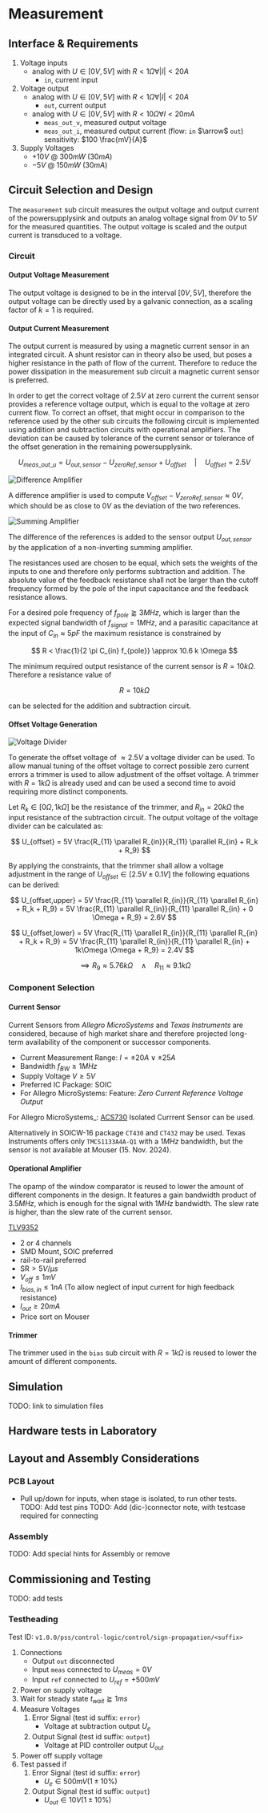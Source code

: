 # Measurement

## Interface & Requirements

1. Voltage inputs
    - analog with $U \in [0V, 5V]$ with $R < 1 \Omega \forall |I| < 20A$
        - `in`, current input
2. Voltage output
    - analog with $U \in [0V, 5V]$ with $R < 1 \Omega \forall |I| < 20A$
        - `out`, current output
    - analog with $U \in [0V, 5V]$ with $R < 10 \Omega \forall I < 20mA$
        - `meas_out_v`, measured output voltage
        - `meas_out_i`, measured output current (flow: `in` $\arrow$ `out`)
          sensitivity: $100 \frac{mV}{A}$
3. Supply Voltages
    - $+10V$ @ $300mW$ ($30mA$)
    - $-5V$ @ $150mW$ ($30mA$)

## Circuit Selection and Design

The `measurement` sub circuit measures the output voltage and output current of
the powersupplysink and outputs an analog voltage signal from $0V$ to $5V$ for
the measured quantities.
The output voltage is scaled and the output current is transduced to a voltage.

### Circuit

#### Output Voltage Measurement

The output voltage is designed to be in the interval $[0V, 5V]$, therefore the
output voltage can be directly used by a galvanic connection, as a scaling
factor of $k = 1$ is required.

#### Output Current Measurement

The output current is measured by using a magnetic current sensor in an
integrated circuit. A shunt resistor can in theory also be used, but poses a
higher resistance in the path of flow of the current. Therefore to reduce the
power dissipation in the measurement sub circuit a magnetic current sensor is
preferred.

In order to get the correct voltage of $2.5V$ at zero current the current
sensor provides a reference voltage output, which is equal to the voltage at
zero current flow. To correct an offset, that might occur in comparison to the
reference used by the other sub circuits the following circuit is implemented
using addition and subtraction circuits with operational amplifiers. The
deviation can be caused by tolerance of the current sensor or tolerance of the
offset generation in the remaining powersupplysink.

$$ U_{meas\_out\_u} = U_{out,sensor} - U_{zeroRef,sensor} + U_{offset} \quad
\vert \quad U_{offset} = 2.5V $$

![Difference Amplifier](./opamp_subtraction.png)

A difference amplifier is used to compute $V_{offset} - V_{zeroRef,sensor}
\approx 0V$, which should be as close to $0V$ as the deviation of the two
references.

![Summing Amplifier](./opamp_addition.png)

The difference of the references is added to the sensor output $U_{out,sensor}$
by the application of a non-inverting summing amplifier.

The resistances used are chosen to be equal, which sets the weights of the
inputs to one and therefore only performs subtraction and addition.
The absolute value of the feedback resistance shall not be larger than the
cutoff frequency formed by the pole of the input capacitance and the feedback
resistance allows.

For a desired pole frequency of $f_{pole} \gtrapprox 3MHz$, which is larger
than the expected signal bandwidth of $f_{signal} = 1MHz$, and a parasitic
capacitance at the input of $C_{in} \approx 5pF$ the maximum resistance is
constrained by

$$ R < \frac{1}{2 \pi C_{in} f_{pole}} \approx 10.6 k \Omega $$

The minimum required output resistance of the current sensor is $R = 10 k
\Omega$. Therefore a resistance value of

$$ R = 10 k \Omega $$

can be selected for the addition and subtraction circuit.

#### Offset Voltage Generation

![Voltage Divider](./voltage_divider.png)

To generate the offset voltage of $\approx 2.5V$ a voltage divider can be used.
To allow manual tuning of the offset voltage to correct possible zero current
errors a trimmer is used to allow adjustment of the offset voltage.
A trimmer with $R = 1 k \Omega$ is already used and can be used a second time
to avoid requiring more distinct components.

Let $R_k \in [0 \Omega, 1k \Omega]$ be the resistance of the trimmer, and
$R_{in} = 20k \Omega$ the input resistance of the subtraction circuit. The
output voltage of the voltage divider can be calculated as:

$$ U_{offset}
= 5V \frac{R_{11} \parallel R_{in}}{R_{11} \parallel R_{in} + R_k + R_9} $$

By applying the constraints, that the trimmer shall allow a voltage adjustment
in the range of $U_{offset} \in [2.5V \pm 0.1V]$ the following equations can be
derived:

$$ U_{offset,upper}
= 5V \frac{R_{11} \parallel R_{in}}{R_{11} \parallel R_{in} + R_k + R_9}
= 5V \frac{R_{11} \parallel R_{in}}{R_{11} \parallel R_{in} + 0 \Omega + R_9}
= 2.6V
$$

$$ U_{offset,lower}
= 5V \frac{R_{11} \parallel R_{in}}{R_{11} \parallel R_{in} + R_k + R_9}
= 5V \frac{R_{11} \parallel R_{in}}{R_{11} \parallel R_{in} + 1k\Omega \Omega +
R_9} = 2.4V
$$

$$ \implies R_{9} \approx 5.76 k \Omega \quad \land \quad R_{11} \approx 9.1 k
\Omega $$

### Component Selection

#### Current Sensor

Current Sensors from _Allegro MicroSystems_ and _Texas Instruments_ are
considered, because of high market share and therefore projected long-term
availability of the component or successor components.

- Current Measurement Range: $I = \pm 20A \lor \pm 25A$
- Bandwidth $f_{BW} \geq 1 MHz$
- Supply Voltage $V \geq 5V$
- Preferred IC Package: SOIC
- For Allegro MicroSystems: Feature: _Zero Current Reference Voltage Output_

For Allegro MicroSystems_: [ACS730] Isolated Currrent Sensor can be used.

Alternatively in SOICW-16 package `CT430` and `CT432` may be used.
Texas Instruments offers only `TMCS1133A4A-Q1` with a $1MHz$ bandwidth, but the
sensor is not available at Mouser (15. Nov. 2024).

[ACS730]: https://mou.sr/3YOkQ98

#### Operational Amplifier

The opamp of the window comparator is reused to lower the amount of different
components in the design. It features a gain bandwidth product of $3.5MHz$,
which is enough for the signal with $1MHz$ bandwidth.
The slew rate is higher, than the slew rate of the current sensor.

[TLV9352](https://mou.sr/3BJsKZm)

- 2 or 4 channels
- SMD Mount, SOIC preferred
- rail-to-rail preferred
- $\text{SR} > 5V / \mu s$
- $V_{off} \leq 1mV$
- $I_{bias, in} \leq 1nA$ (To allow neglect of input current for high feedback resistance)
- $I_{out} \geq 20mA$
- Price sort on Mouser

#### Trimmer

The trimmer used in the `bias` sub circuit with $R=1k\Omega$ is reused to lower
the amount of different components.

## Simulation

TODO: link to simulation files

## Hardware tests in Laboratory

## Layout and Assembly Considerations

### PCB Layout

- Pull up/down for inputs, when stage is isolated, to run other tests.
TODO: Add test pins
TODO: Add (dic-)connector note, with testcase required for connecting

### Assembly

TODO: Add special hints for Assembly or remove

## Commissioning and Testing

TODO: add tests

### Testheading

Test ID: `v1.0.0/pss/control-logic/control/sign-propagation/<suffix>`

1. Connections
    - Output `out` disconnected
    - Input `meas` connected to $U_{meas} = 0V$
    - Input `ref` connected to $U_{ref} = +500mV$
2. Power on supply voltage
3. Wait for steady state $t_{wait} \gtrapprox 1ms$
4. Measure Voltages
    1. Error Signal (test id suffix: `error`)
        - Voltage at subtraction output $U_{e}$
    2. Output Signal (test id suffix: `output`)
        - Voltage at PID controller output $U_{out}$
5. Power off supply voltage
6. Test passed if
    1. Error Signal (test id suffix: `error`)
        - $U_{e} \in 500mV (1 \pm 10\%)$
    2. Output Signal (test id suffix: `output`)
        - $U_{out} \in 10V (1 \pm 10\%)$
